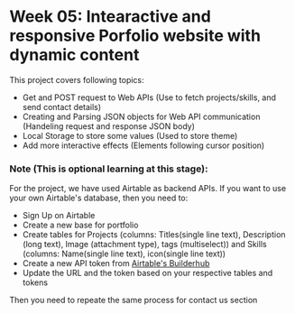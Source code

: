 # Week 05: Intearactive and responsive Porfolio website with dynamic content

This project covers following topics:

- Get and POST request to Web APIs (Use to fetch projects/skills, and send contact details)
- Creating and Parsing JSON objects for Web API communication (Handeling request and response JSON body)
- Local Storage to store some values (Used to store theme)
- Add more interactive effects (Elements following cursor position)


### Note (This is optional learning at this stage):
For the project, we have used Airtable as backend APIs. If you want to use your own Airtable's database, then you need to:
- Sign Up on Airtable
- Create a new base for portfolio
- Create tables for Projects (columns: Titles(single line text), Description (long text), Image (attachment type), tags (multiselect)) and Skills (columns: Name(single line text), icon(single line text))
- Create a new API token from [Airtable's Builderhub](https://airtable.com/create/tokens)
- Update the URL and the token based on your respective tables and tokens

Then you need to repeate the same process for contact us section